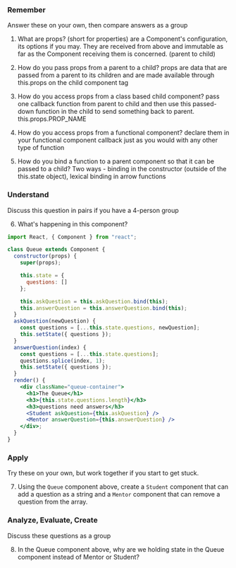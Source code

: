 ### Remember

Answer these on your own, then compare answers as a group

1.  What are props?
    (short for properties) are a Component's configuration, its options if you may. They are received from above and immutable as far as the Component receiving them is concerned. (parent to child)

2.  How do you pass props from a parent to a child?
    props are data that are passed from a parent to its children and are made available through this.props on the child component tag

3.  How do you access props from a class based child component?
    pass one callback function from parent to child and then use this passed-down function in the child to send something back to parent.
    this.props.PROP_NAME

4.  How do you access props from a functional component?
    declare them in your functional component callback just as you would with any other type of function

5.  How do you bind a function to a parent component so that it can be passed to a child?
    Two ways - binding in the constructor (outside of the this.state object), lexical binding in arrow functions

### Understand

Discuss this question in pairs if you have a 4-person group

6.  What's happening in this component?

```jsx
import React, { Component } from "react";

class Queue extends Component {
  constructor(props) {
    super(props);

    this.state = {
      questions: []
    };

    this.askQuestion = this.askQuestion.bind(this);
    this.answerQuestion = this.answerQuestion.bind(this);
  }
  askQuestion(newQuestion) {
    const questions = [...this.state.questions, newQuestion];
    this.setState({ questions });
  }
  answerQuestion(index) {
    const questions = [...this.state.questions];
    questions.splice(index, 1);
    this.setState({ questions });
  }
  render() {
    <div className="queue-container">
      <h1>The Queue</h1>
      <h3>{this.state.questions.length}</h3>
      <h3>questions need answers</h3>
      <Student askQuestion={this.askQuestion} />
      <Mentor answerQuestion={this.answerQuestion} />
    </div>;
  }
}
```

### Apply

Try these on your own, but work together if you start to get stuck.

7.  Using the `Queue` component above, create a `Student` component that can add a question as a string and a `Mentor` component that can remove a question from the array.

### Analyze, Evaluate, Create

Discuss these questions as a group

8.  In the Queue component above, why are we holding state in the Queue component instead of Mentor or Student?
